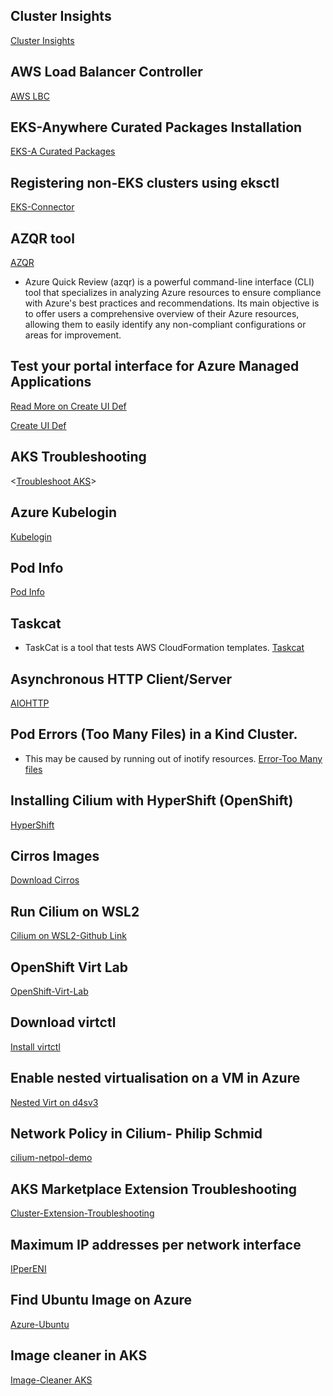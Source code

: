 ## Cluster Insights
[Cluster Insights](https://docs.aws.amazon.com/eks/latest/userguide/cluster-insights.html)

## AWS Load Balancer Controller
[AWS LBC](https://docs.aws.amazon.com/eks/latest/userguide/lbc-helm.html)

## EKS-Anywhere Curated Packages Installation
[EKS-A Curated Packages](https://anywhere.eks.amazonaws.com/docs/packages/prereq/)

## Registering non-EKS clusters using eksctl
[EKS-Connector](https://eksctl.io/usage/eks-connector/)

## AZQR tool
[AZQR](https://github.com/Azure/azqr)
- Azure Quick Review (azqr) is a powerful command-line interface (CLI) tool that specializes in analyzing Azure resources to ensure compliance with Azure's best practices and recommendations. Its main objective is to offer users a comprehensive overview of their Azure resources, allowing them to easily identify any non-compliant configurations or areas for improvement.

## Test your portal interface for Azure Managed Applications
[Read More on Create UI Def](https://learn.microsoft.com/en-us/azure/azure-resource-manager/managed-applications/test-createuidefinition)

[Create UI Def](https://portal.azure.com/#view/Microsoft_Azure_CreateUIDef/SandboxBlade)

## AKS Troubleshooting
<[Troubleshoot AKS](https://learn.microsoft.com/en-in/troubleshoot/azure/azure-kubernetes/welcome-azure-kubernetes)>

## Azure Kubelogin
[Kubelogin](https://azure.github.io/kubelogin/index.html)

## Pod Info
[Pod Info](https://docs.google.com/document/d/1MlOEoNr8j0LlD2w5RMb6E8R55e93aWpzWLgFAIctn8o/edit?usp=sharing)

## Taskcat
- TaskCat is a tool that tests AWS CloudFormation templates.
[Taskcat](https://github.com/aws-ia/taskcat)

## Asynchronous HTTP Client/Server
[AIOHTTP](https://docs.aiohttp.org/en/stable/index.html)

## Pod Errors (Too Many Files) in a Kind Cluster.
- This may be caused by running out of inotify resources.
[Error-Too Many files](https://kind.sigs.k8s.io/docs/user/known-issues/#pod-errors-due-to-too-many-open-files)

## Installing Cilium with HyperShift (OpenShift)
[HyperShift](https://hypershift-docs.netlify.app/how-to/agent/other-sdn-providers/#cilium)

## Cirros Images
[Download Cirros](https://download.cirros-cloud.net/0.6.3/)

## Run Cilium on WSL2
[Cilium on WSL2-Github Link](https://github.com/cilium/cilium/issues/29302)

## OpenShift Virt Lab
[OpenShift-Virt-Lab](https://www.stb.id.au/blog/openshift-virt-lab)

## Download virtctl
[Install virtctl](https://kubevirt.io/user-guide/user_workloads/virtctl_client_tool/)

## Enable nested virtualisation on a VM in Azure
[Nested Virt on d4sv3](https://learn.microsoft.com/en-us/answers/questions/1405242/how-to-enable-nested-virtualization-on-d4s-v3)

## Network Policy in Cilium- Philip Schmid
[cilium-netpol-demo](https://github.com/PhilipSchmid/cilium-netpol-demo/tree/main)

## AKS Marketplace Extension Troubleshooting
[Cluster-Extension-Troubleshooting](https://learn.microsoft.com/en-us/troubleshoot/azure/azure-kubernetes/extensions/cluster-extension-deployment-errors)

## Maximum IP addresses per network interface
[IPperENI](https://docs.aws.amazon.com/AWSEC2/latest/UserGuide/AvailableIpPerENI.html)

## Find Ubuntu Image on Azure
[Azure-Ubuntu](https://documentation.ubuntu.com/azure/azure-how-to/instances/find-ubuntu-images/)

## Image cleaner in AKS
[Image-Cleaner AKS](https://learn.microsoft.com/en-us/azure/aks/image-cleaner)